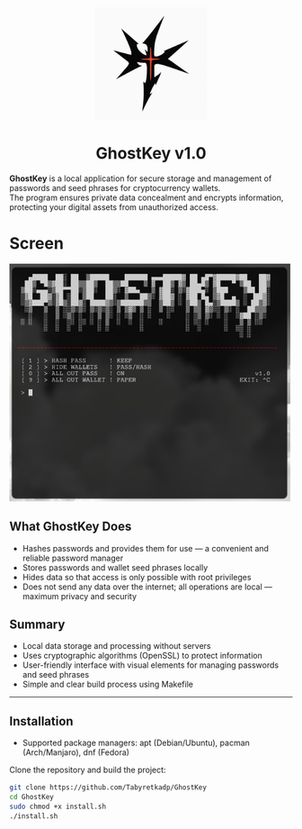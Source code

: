 <div align = center>

<img src="/core/visual/LOGO.png" alt="Logo" width="200"/>

<br>

<h1>GhostKey v1.0</h1>

</div>

**GhostKey** is a local application for secure storage and management of passwords and seed phrases for cryptocurrency wallets.  
The program ensures private data concealment and encrypts information, protecting your digital assets from unauthorized access.

# Screen

<img src="/screen/1.jpg" alt="Screen" width="500"/>

## What GhostKey Does

- Hashes passwords and provides them for use — a convenient and reliable password manager  
- Stores passwords and wallet seed phrases locally  
- Hides data so that access is only possible with root privileges  
- Does not send any data over the internet; all operations are local — maximum privacy and security

## Summary

- Local data storage and processing without servers  
- Uses cryptographic algorithms (OpenSSL) to protect information  
- User-friendly interface with visual elements for managing passwords and seed phrases  
- Simple and clear build process using Makefile

---

## Installation

- Supported package managers: apt (Debian/Ubuntu), pacman (Arch/Manjaro), dnf (Fedora)

Clone the repository and build the project:

```bash
git clone https://github.com/Tabyretkadp/GhostKey
cd GhostKey
sudo chmod +x install.sh
./install.sh

